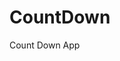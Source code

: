 # CountDown
 Count Down App
    
        
                                        
                                     
                                 
                         
                
       
 
 
  
